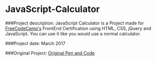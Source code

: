 # JavaScript-Calculator

###Project description:
JavaScript Calculator is a Project made for [FreeCodeCamp's](https://www.freecodecamp.org/) FrontEnd Certification using HTML, CSS, jQuery and JavaScript. You can use it like you would use a normal calculator.

###Project date:
March 2017

###Original Project:
[Original Pen and Code](https://codepen.io/Joao_Henrique/pen/NpBYLZ)
